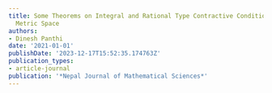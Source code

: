 ```yaml
---
title: Some Theorems on Integral and Rational Type Contractive Conditions in Dislocated
  Metric Space
authors:
- Dinesh Panthi
date: '2021-01-01'
publishDate: '2023-12-17T15:52:35.174763Z'
publication_types:
- article-journal
publication: '*Nepal Journal of Mathematical Sciences*'
---
```

